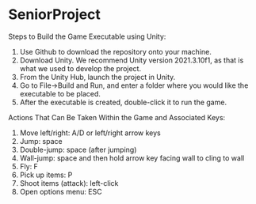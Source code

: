 # SeniorProject

Steps to Build the Game Executable using Unity:

1. Use Github to download the repository onto your machine.
2. Download Unity. We recommend Unity version 2021.3.10f1, as that is what we used to develop the project.
3. From the Unity Hub, launch the project in Unity.
4. Go to File->Build and Run, and enter a folder where you would like the executable to be placed.
5. After the executable is created, double-click it to run the game.


Actions That Can Be Taken Within the Game and Associated Keys:

1. Move left/right: A/D or left/right arrow keys
2. Jump: space
3. Double-jump: space (after jumping)
4. Wall-jump: space and then hold arrow key facing wall to cling to wall
5. Fly: F
6. Pick up items: P
7. Shoot items (attack): left-click
8. Open options menu: ESC
